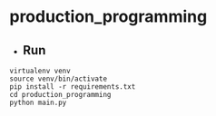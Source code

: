# production_programming

- ## Run
```
virtualenv venv
source venv/bin/activate
pip install -r requirements.txt
cd production_programming 
python main.py
```
